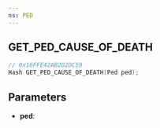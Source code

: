 ```yaml
---
ns: PED
---
```

## GET_PED_CAUSE_OF_DEATH

```c
// 0x16FFE42AB2D2DC59
Hash GET_PED_CAUSE_OF_DEATH(Ped ped);
```

## Parameters
* **ped**:
